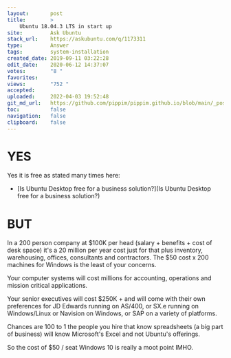 ```yaml
---
layout:       post
title:        >
    Ubuntu 18.04.3 LTS in start up
site:         Ask Ubuntu
stack_url:    https://askubuntu.com/q/1173311
type:         Answer
tags:         system-installation
created_date: 2019-09-11 03:22:28
edit_date:    2020-06-12 14:37:07
votes:        "8 "
favorites:    
views:        "752 "
accepted:     
uploaded:     2022-04-03 19:52:48
git_md_url:   https://github.com/pippim/pippim.github.io/blob/main/_posts/2019/2019-09-11-Ubuntu-18.04.3-LTS-in-start-up.md
toc:          false
navigation:   false
clipboard:    false
---
```


# YES

Yes it is free as stated many times here:

- [Is Ubuntu Desktop free for a business solution?](Is Ubuntu Desktop free for a business solution?)

# BUT

In a 200 person company at $100K per head (salary + benefits + cost of desk space) it's a 20 million per year cost just for that plus inventory, warehousing, offices, consultants and contractors. The $50 cost x 200 machines for Windows is the least of your concerns.

Your computer systems will cost millions for accounting, operations and mission critical applications.

Your senior executives will cost $250K + and will come with their own preferences for JD Edwards running on AS/400, or SX.e running on Windows/Linux or Navision on Windows, or SAP on a variety of platforms.

Chances are 100 to 1 the people you hire that know spreadsheets (a big part of business) will know Microsoft's Excel and not Ubuntu's offerings.

So the cost of $50 / seat Windows 10 is really a moot point IMHO.
